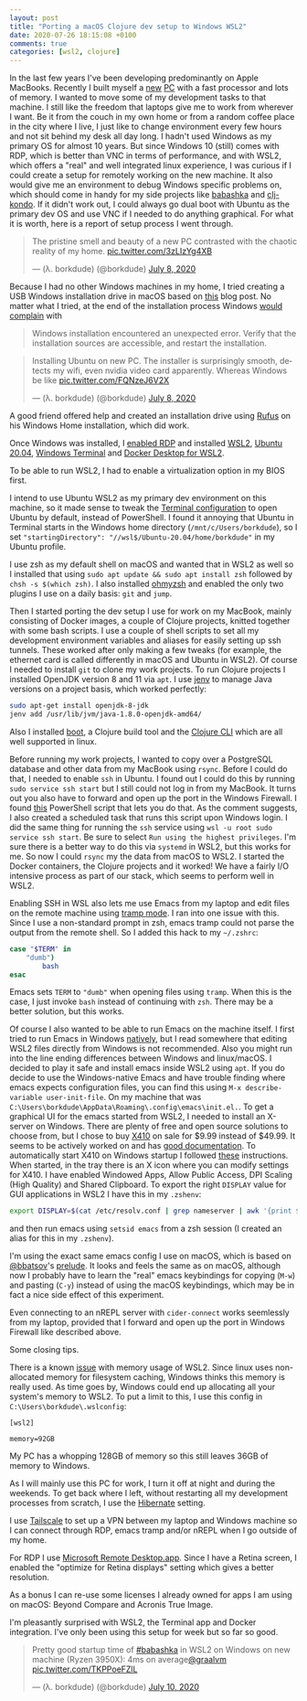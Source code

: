 ```yaml
---
layout: post
title: "Porting a macOS Clojure dev setup to Windows WSL2"
date: 2020-07-26 18:15:08 +0100
comments: true
categories: [wsl2, clojure]
---
```


In the last few years I've been developing predominantly on Apple
MacBooks. Recently I built myself a
[new](https://tweakers.net/pricewatch/bestelkosten/2370528)
[PC](https://twitter.com/borkdude/status/1280852700612177922) with a fast
processor and lots of memory. I wanted to move some of my development tasks to
that machine. I still like the freedom that laptops give me to work from
wherever I want. Be it from the couch in my own home or from a random coffee
place in the city where I live, I just like to change environment every few
hours and not sit behind my desk all day long. I hadn't used Windows as my
primary OS for almost 10 years. But since Windows 10 (still) comes with RDP,
which is better than VNC in terms of performance, and with WSL2, which offers a
"real" and well integrated linux experience, I was curious if I could create a
setup for remotely working on the new machine. It also would give me an
environment to debug Windows specific problems on, which should come in handy
for my side projects like [babashka](https://github.com/borkdude/babashka) and
[clj-kondo](https://github.com/borkdude/clj-kondo/). If it didn't work out, I
could always go dual boot with Ubuntu as the primary dev OS and use VNC if I
needed to do anything graphical. For what it is worth, here is a report of
setup process I went through.

<blockquote class="twitter-tweet"><p lang="en" dir="ltr">The pristine smell and beauty of a new PC contrasted with the chaotic reality of my home. <a href="https://t.co/3zLIzYg4XB">pic.twitter.com/3zLIzYg4XB</a></p>&mdash; (λ. borkdude) (@borkdude) <a href="https://twitter.com/borkdude/status/1280852700612177922?ref_src=twsrc%5Etfw">July 8, 2020</a></blockquote> <script async src="https://platform.twitter.com/widgets.js" charset="utf-8"></script>

Because I had no other Windows machines in my home, I tried creating a USB
Windows installation drive in macOS based on
[this](https://www.freecodecamp.org/news/how-make-a-windows-10-usb-using-your-mac-build-a-bootable-iso-from-your-macs-terminal/)
blog post. No matter what I tried, at the end of the installation process
Windows [would complain](https://twitter.com/borkdude/status/1280943718363734016) with

> Windows installation encountered an unexpected error. Verify that the
> installation sources are accessible, and restart the installation.

<blockquote class="twitter-tweet"><p lang="en" dir="ltr">Installing Ubuntu on new PC. The installer is surprisingly smooth, detects my wifi, even nvidia video card apparently. Whereas Windows be like <a href="https://t.co/FQNzeJ6V2X">pic.twitter.com/FQNzeJ6V2X</a></p>&mdash; (λ. borkdude) (@borkdude) <a href="https://twitter.com/borkdude/status/1280943718363734016?ref_src=twsrc%5Etfw">July 8, 2020</a></blockquote> <script async src="https://platform.twitter.com/widgets.js" charset="utf-8"></script>

A good friend offered help and created an installation drive using
[Rufus](https://rufus.ie/) on his Windows Home installation, which did work.

Once Windows was installed, I [enabled RDP](https://docs.microsoft.com/en-us/windows-server/remote/remote-desktop-services/clients/remote-desktop-allow-access) and installed
[WSL2](https://docs.microsoft.com/en-us/windows/wsl/install-win10), [Ubuntu 20.04](https://www.microsoft.com/store/apps/9n6svws3rx71), [Windows Terminal](https://www.microsoft.com/en-us/p/windows-terminal/9n0dx20hk701?activetab=pivot:overviewtab)
and [Docker Desktop for WSL2](https://docs.docker.com/docker-for-windows/wsl/).

To be able to run WSL2, I had to enable a virtualization option in my BIOS
first.

I intend to use Ubuntu WSL2 as my primary dev environment on this machine, so it
made sense to tweak the [Terminal configuration](https://superuser.com/questions/1456511/is-there-a-way-to-change-the-default-shell-in-windows-terminal)
to open Ubuntu by default, instead of PowerShell. I found it annoying that
Ubuntu in Terminal starts in the Windows home directory (`/mnt/c/Users/borkdude`), so I set `"startingDirectory":
"//wsl$/Ubuntu-20.04/home/borkdude"` in my Ubuntu profile.

I use zsh as my default shell on macOS and wanted that in WSL2 as well so I
installed that using `sudo apt update && sudo apt install zsh` followed by `chsh -s $(which
zsh)`. I also installed [ohmyzsh](https://github.com/ohmyzsh/ohmyzsh) and enabled the
only two plugins I use on a daily basis: `git` and `jump`.

Then I started porting the dev setup I use for work on my MacBook, mainly
consisting of Docker images, a couple of Clojure projects, knitted together with
some bash scripts. I use a couple of shell scripts to set all my development
environment variables and aliases for easily setting up ssh tunnels. These
worked after only making a few tweaks (for example, the ethernet card is called
differently in macOS and Ubuntu in WSL2). Of course I needed to install `git` to
clone my work projects. To run Clojure projects I installed OpenJDK version 8
and 11 via `apt`. I use [jenv](jenv.be) to manage Java versions on a project
basis, which worked perfectly:

``` sh
sudo apt-get install openjdk-8-jdk
jenv add /usr/lib/jvm/java-1.8.0-openjdk-amd64/
```

Also I installed [boot](https://boot-clj.com/), a Clojure build tool and the
[Clojure CLI](https://clojure.org/guides/deps_and_cli) which are all well
supported in linux.

Before running my work projects, I wanted to copy over a PostgreSQL database and
other data from my MacBook using `rsync`. Before I could do that, I needed to
enable `ssh` in Ubuntu. I found out I could do this by running `sudo service ssh
start` but I still could not log in from my MacBook. It turns out you also have
to forward and open up the port in the Windows Firewall. I found
[this](https://github.com/microsoft/WSL/issues/4150#issuecomment-504209723)
PowerShell script that lets you do that. As the comment suggests, I also created
a scheduled task that runs this script upon Windows login. I did the same thing
for running the `ssh` service using `wsl -u root sudo service ssh start`. Be
sure to select `Run using the highest privileges`. I'm sure there is a better
way to do this via `systemd` in WSL2, but this works for me. So now I could
`rsync` my the data from macOS to WSL2. I started the Docker containers, the
Clojure projects and it worked! We have a fairly I/O intensive process as part
of our stack, which seems to perform well in WSL2.

Enabling SSH in WSL also lets me use Emacs from my laptop and edit files on the
remote machine using [tramp mode](https://www.emacswiki.org/emacs/TrampMode). I
ran into one issue with this. Since I use a non-standard prompt in zsh, emacs
tramp could not parse the output from the remote shell. So I added this hack to
my `~/.zshrc`:

``` sh
case "$TERM" in
    "dumb")
        bash
esac
```

Emacs sets `TERM` to `"dumb"` when opening files using `tramp`. When this is the
case, I just invoke `bash` instead of continuing with `zsh`. There may be a
better solution, but this works.


Of course I also wanted to be able to run Emacs on the machine itself. I first
tried to run Emacs in Windows [natively](https://github.com/m-parashar/emax64),
but I read somewhere that editing WSL2 files directly from Windows is not
recommended. Also you might run into the line ending differences between Windows
and linux/macOS. I decided to play it safe and install emacs inside WSL2 using
`apt`. If you do decide to use the Windows-native Emacs and have trouble finding
where emacs expects configuration files, you can find this using `M-x
describe-variable user-init-file`. On my machine that was
`C:\Users\borkdude\AppData\Roaming\.config\emacs\init.el.`. To get a graphical
UI for the emacs started from WSL2, I needed to install an X-server on
Windows. There are plenty of free and open source solutions to choose from, but
I chose to buy
[X410](https://www.microsoft.com/en-us/p/x410/9nlp712zmn9q?activetab=pivot:overviewtab)
on sale for $9.99 instead of $49.99. It seems to be actively worked on and has
[good documentation](https://x410.dev/cookbook/wsl/using-x410-with-wsl2/). To
automatically start X410 on Windows startup I followed
[these](https://x410.dev/cookbook/automatically-start-x410-on-login/)
instructions. When started, in the tray there is an X icon where you can modify
settings for X410. I have enabled Windowed Apps, Allow Public Access, DPI
Scaling (High Quality) and Shared Clipboard. To export the right `DISPLAY` value
for GUI applications in WSL2 I have this in my `.zshenv`:

``` sh
export DISPLAY=$(cat /etc/resolv.conf | grep nameserver | awk '{print $2; exit;}'):0.0
```

and then run emacs using `setsid emacs` from a zsh session (I created an alias
for this in my `.zshenv`).

I'm using the exact same emacs config I use on macOS, which is based on
[@bbatsov](https://twitter.com/bbatsov)'s
[prelude](https://github.com/bbatsov/prelude). It looks and feels the same as on
macOS, although now I probably have to learn the "real" emacs keybindings for
copying (`M-w`) and pasting (`C-y`) instead of using the macOS keybindings,
which may be in fact a nice side effect of this experiment.

Even connecting to an nREPL server with `cider-connect` works seemlessly from my
laptop, provided that I forward and open up the port in Windows Firewall like
described above.

Some closing tips.

There is a known [issue](https://github.com/microsoft/WSL/issues/4166) with
memory usage of WSL2. Since linux uses non-allocated memory for filesystem
caching, Windows thinks this memory is really used. As time goes by, Windows
could end up allocating all your system's memory to WSL2. To put a limit to
this, I use this config in `C:\Users\borkdude\.wslconfig`:

```
[wsl2]

memory=92GB
```

My PC has a whopping 128GB of memory so this still leaves 36GB of memory to
Windows.

As I will mainly use this PC for work, I turn it off at night and during the
weekends. To get back where I left, without restarting all my development
processes from scratch, I use the
[Hibernate](https://support.microsoft.com/en-us/help/920730/how-to-disable-and-re-enable-hibernation-on-a-computer-that-is-running)
setting.

I use [Tailscale](https://tailscale.com/) to set up a VPN between my laptop and
Windows machine so I can connect through RDP, emacs tramp and/or nREPL when I go
outside of my home.

For RDP I use [Microsoft Remote Desktop.app](https://apps.apple.com/nl/app/microsoft-remote-desktop/id1295203466?mt=12). Since I have a Retina screen, I enabled the "optimize for Retina displays" setting which gives a better resolution.

As a bonus I can re-use some licenses I already owned for apps I am using on
macOS: Beyond Compare and Acronis True Image.

I'm pleasantly surprised with WSL2, the Terminal app and Docker
integration. I've only been using this setup for week but so far so good.

<blockquote class="twitter-tweet"><p lang="en" dir="ltr">Pretty good startup time of <a href="https://twitter.com/hashtag/babashka?src=hash&amp;ref_src=twsrc%5Etfw">#babashka</a> in WSL2 on Windows on new machine (Ryzen 3950X): 4ms on average<a href="https://twitter.com/graalvm?ref_src=twsrc%5Etfw">@graalvm</a> <a href="https://t.co/TKPPoeFZlL">pic.twitter.com/TKPPoeFZlL</a></p>&mdash; (λ. borkdude) (@borkdude) <a href="https://twitter.com/borkdude/status/1281689072310919168?ref_src=twsrc%5Etfw">July 10, 2020</a></blockquote> <script async src="https://platform.twitter.com/widgets.js" charset="utf-8"></script>
